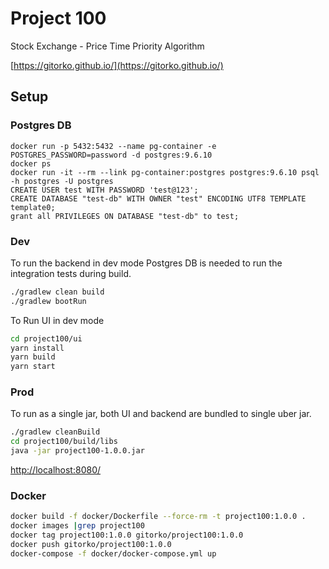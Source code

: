 # Project 100

Stock Exchange - Price Time Priority Algorithm

[https://gitorko.github.io/](https://gitorko.github.io/)

## Setup

### Postgres DB

```
docker run -p 5432:5432 --name pg-container -e POSTGRES_PASSWORD=password -d postgres:9.6.10
docker ps
docker run -it --rm --link pg-container:postgres postgres:9.6.10 psql -h postgres -U postgres
CREATE USER test WITH PASSWORD 'test@123';
CREATE DATABASE "test-db" WITH OWNER "test" ENCODING UTF8 TEMPLATE template0;
grant all PRIVILEGES ON DATABASE "test-db" to test;
```

### Dev

To run the backend in dev mode Postgres DB is needed to run the integration tests during build.

```bash
./gradlew clean build
./gradlew bootRun
```

To Run UI in dev mode

```bash
cd project100/ui
yarn install
yarn build
yarn start
```

### Prod

To run as a single jar, both UI and backend are bundled to single uber jar.

```bash
./gradlew cleanBuild
cd project100/build/libs
java -jar project100-1.0.0.jar
```

[http://localhost:8080/](http://localhost:8080/)

### Docker

```bash
docker build -f docker/Dockerfile --force-rm -t project100:1.0.0 .
docker images |grep project100
docker tag project100:1.0.0 gitorko/project100:1.0.0
docker push gitorko/project100:1.0.0
docker-compose -f docker/docker-compose.yml up 
```
